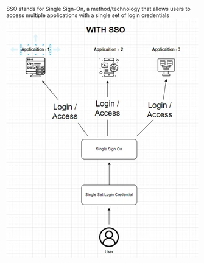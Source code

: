 SSO stands for Single Sign-On, a method/technology that allows users to access multiple applications with a single set of login credentials![alt text](image.png)